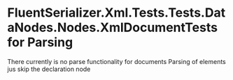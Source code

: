 # FluentSerializer.Xml.Tests.Tests.DataNodes.Nodes.XmlDocumentTests for Parsing

There currently is no parse functionality for documents
Parsing of elements jus skip the declaration node